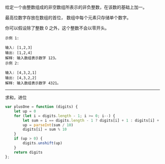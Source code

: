 给定一个由整数组成的非空数组所表示的非负整数，在该数的基础上加一。

最高位数字存放在数组的首位， 数组中每个元素只存储单个数字。

你可以假设除了整数 0 之外，这个整数不会以零开头。

```case
示例 1:

输入: [1,2,3]
输出: [1,2,4]
解释: 输入数组表示数字 123。
示例 2:

输入: [4,3,2,1]
输出: [4,3,2,2]
解释: 输入数组表示数字 4321。
```

---

求和，进位

```javascript
var plusOne = function (digits) {
    let up = 0
    for (let i = digits.length - 1; i >= 0; i--) {
        let sum = i == digits.length - 1 ? digits[i] + 1 : digits[i] + up
        up = parseInt(sum / 10)
        digits[i] = sum % 10
    }
    if (up > 0) {
        digits.unshift(up)
    }
    return digits
};
```


